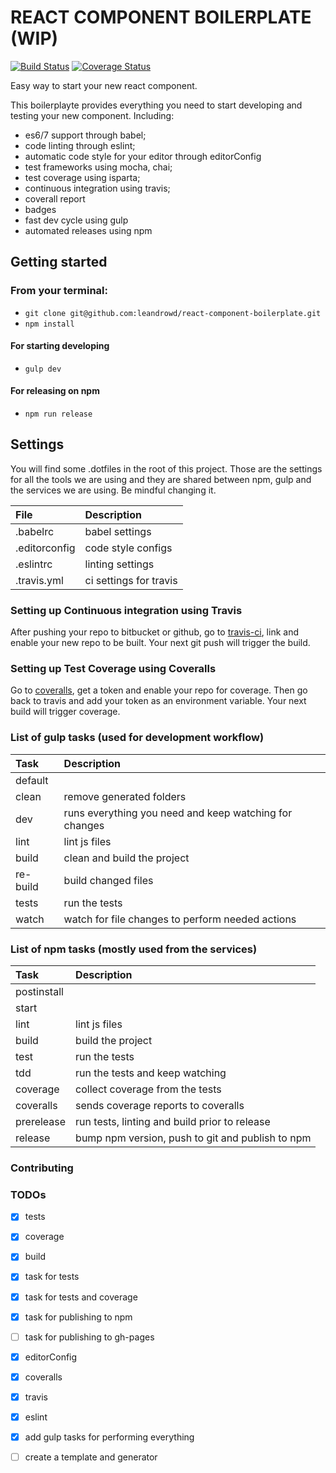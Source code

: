# REACT COMPONENT BOILERPLATE (WIP)

[![Build Status](https://travis-ci.org/leandrowd/react-component-boilerplate.svg?branch=master)](https://travis-ci.org/leandrowd/react-component-boilerplate) [![Coverage Status](https://coveralls.io/repos/leandrowd/react-component-boilerplate/badge.svg?branch=master&service=github)](https://coveralls.io/github/leandrowd/react-component-boilerplate?branch=master)

Easy way to start your new react component.

This boilerplayte provides everything you need to start developing and testing your new component. Including:
- es6/7 support through babel;
- code linting through eslint;
- automatic code style for your editor through editorConfig
- test frameworks using mocha, chai;
- test coverage using isparta;
- continuous integration using travis;
- coverall report
- badges
- fast dev cycle using gulp
- automated releases using npm


## Getting started

### From your terminal:

- `git clone git@github.com:leandrowd/react-component-boilerplate.git`
- `npm install`

#### For starting developing
- `gulp dev`

#### For releasing on npm
- `npm run release`


## Settings

You will find some .dotfiles in the root of this project. Those are the settings for all the tools we are using and they are shared between npm, gulp and the services we are using. Be mindful changing it.

  | File          | Description |
  |:--------------|:------------|
  | .babelrc      | babel settings |
  | .editorconfig | code style configs |
  | .eslintrc     | linting settings |
  | .travis.yml   | ci settings for travis |

### Setting up Continuous integration using Travis

After pushing your repo to bitbucket or github, go to [travis-ci](https://travis-ci.org), link and enable your new repo to be built. Your next git push will trigger the build.

### Setting up Test Coverage using Coveralls

Go to [coveralls](https://coveralls.io), get a token and enable your repo for coverage. Then go back to travis and add your token as an environment variable. Your next build will trigger coverage.


### List of gulp tasks (used for development workflow)

  | Task          | Description |
  |:--------------|:------------|
  | default       |
  | clean         | remove generated folders |
  | dev           | runs everything you need and keep watching for changes |
  | lint          | lint js files |
  | build         | clean and build the project  |
  | re-build      | build changed files |
  | tests         | run the tests |
  | watch         | watch for file changes to perform needed actions |


### List of npm tasks (mostly used from the services)

  | Task          | Description |
  |:--------------|:------------|
  | postinstall   |
  | start         |
  | lint          | lint js files |
  | build         | build the project |
  | test          | run the tests |
  | tdd           | run the tests and keep watching |
  | coverage      | collect coverage from the tests |
  | coveralls     | sends coverage reports to coveralls |
  | prerelease    | run tests, linting and build prior to release |
  | release       | bump npm version, push to git and publish to npm |


### Contributing

### TODOs
- [x] tests
- [x] coverage
- [x] build
- [x] task for tests
- [x] task for tests and coverage
- [x] task for publishing to npm
- [ ] task for publishing to gh-pages
- [x] editorConfig
- [x] coveralls
- [x] travis
- [x] eslint
- [x] add gulp tasks for performing everything
- [ ] create a template and generator


